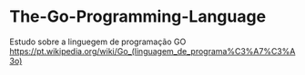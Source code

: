 # The-Go-Programming-Language
Estudo sobre a linguegem de programação GO
https://pt.wikipedia.org/wiki/Go_(linguagem_de_programa%C3%A7%C3%A3o)
